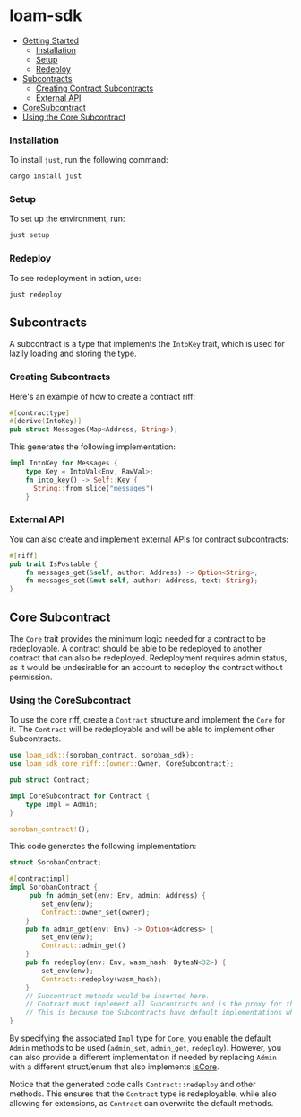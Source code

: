 # loam-sdk

- [Getting Started](#getting-started)
    - [Installation](#installation)
    - [Setup](#setup)
    - [Redeploy](#redeploy)
- [Subcontracts](#subcontracts)
    - [Creating Contract Subcontracts](#creating-contract-subcontracts)
    - [External API](#external-api)
- [CoreSubcontract](#coreriff)
-   [Using the Core Subcontract](#using-the-coreriff)

### Installation

To install `just`, run the following command:

```bash
cargo install just
```

### Setup

To set up the environment, run:

```bash
just setup
```

### Redeploy

To see redeployment in action, use:

```bash
just redeploy
```

## Subcontracts

A subcontract is a type that implements the `IntoKey` trait, which is used for lazily loading and storing the type.

### Creating  Subcontracts

Here's an example of how to create a contract riff:

```rust
#[contracttype]
#[derive(IntoKey)]
pub struct Messages(Map<Address, String>);
```

This generates the following implementation:

```rust
impl IntoKey for Messages {
    type Key = IntoVal<Env, RawVal>;
    fn into_key() -> Self::Key {
      String::from_slice("messages")
    }
```

### External API

You can also create and implement external APIs for contract subcontracts:

```rust
#[riff]
pub trait IsPostable {
    fn messages_get(&self, author: Address) -> Option<String>;
    fn messages_set(&mut self, author: Address, text: String);
}
```

## Core Subcontract

The `Core` trait provides the minimum logic needed for a contract to be redeployable. A contract should be able to be redeployed to another contract that can also be redeployed. Redeployment requires admin status, as it would be undesirable for an account to redeploy the contract without permission.

### Using the CoreSubcontract

To use the core riff, create a `Contract` structure and implement the `Core` for it. The `Contract` will be redeployable and will be able to implement other Subcontracts.

```rust
use loam_sdk::{soroban_contract, soroban_sdk};
use loam_sdk_core_riff::{owner::Owner, CoreSubcontract};

pub struct Contract;

impl CoreSubcontract for Contract {
    type Impl = Admin;
}

soroban_contract!();
```

This code generates the following implementation:

```rust
struct SorobanContract;

#[contractimpl]
impl SorobanContract {
     pub fn admin_set(env: Env, admin: Address) {
        set_env(env);
        Contract::owner_set(owner);
    }
    pub fn admin_get(env: Env) -> Option<Address> {
        set_env(env);
        Contract::admin_get()
    }
    pub fn redeploy(env: Env, wasm_hash: BytesN<32>) {
        set_env(env);
        Contract::redeploy(wasm_hash);
    }
    // Subcontract methods would be inserted here.
    // Contract must implement all Subcontracts and is the proxy for the contract calls.
    // This is because the Subcontracts have default implementations which call the associated type
}
```

By specifying the associated `Impl` type for `Core`, you enable the default `Admin` methods to be used (`admin_set`, `admin_get`, `redeploy`). However, you can also provide a different implementation if needed by replacing `Admin` with a different struct/enum that also implements [IsCore](replace).

Notice that the generated code calls `Contract::redeploy` and other methods. This ensures that the `Contract` type is redeployable, while also allowing for extensions, as `Contract` can overwrite the default methods.